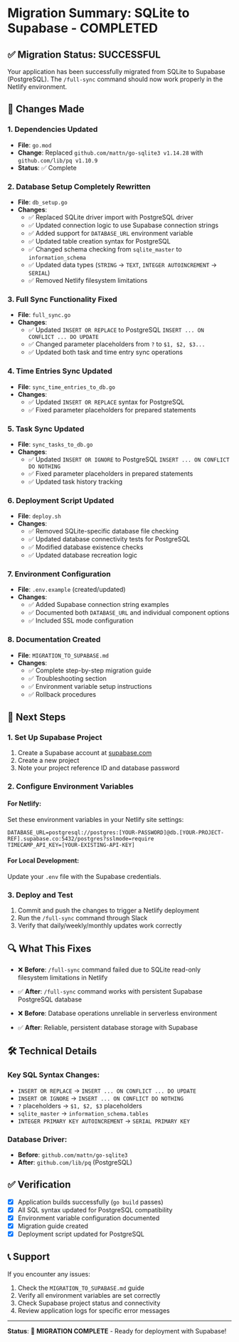 # Migration Summary: SQLite to Supabase - COMPLETED

## ✅ Migration Status: SUCCESSFUL

Your application has been successfully migrated from SQLite to Supabase (PostgreSQL). The `/full-sync` command should now work properly in the Netlify environment.

## 🔧 Changes Made

### 1. **Dependencies Updated**
- **File**: `go.mod`
- **Change**: Replaced `github.com/mattn/go-sqlite3 v1.14.28` with `github.com/lib/pq v1.10.9`
- **Status**: ✅ Complete

### 2. **Database Setup Completely Rewritten**
- **File**: `db_setup.go`
- **Changes**:
  - ✅ Replaced SQLite driver import with PostgreSQL driver
  - ✅ Updated connection logic to use Supabase connection strings
  - ✅ Added support for `DATABASE_URL` environment variable
  - ✅ Updated table creation syntax for PostgreSQL
  - ✅ Changed schema checking from `sqlite_master` to `information_schema`
  - ✅ Updated data types (`STRING` → `TEXT`, `INTEGER AUTOINCREMENT` → `SERIAL`)
  - ✅ Removed Netlify filesystem limitations

### 3. **Full Sync Functionality Fixed**
- **File**: `full_sync.go`
- **Changes**:
  - ✅ Updated `INSERT OR REPLACE` to PostgreSQL `INSERT ... ON CONFLICT ... DO UPDATE`
  - ✅ Changed parameter placeholders from `?` to `$1, $2, $3...`
  - ✅ Updated both task and time entry sync operations

### 4. **Time Entries Sync Updated**
- **File**: `sync_time_entries_to_db.go`
- **Changes**:
  - ✅ Updated `INSERT OR REPLACE` syntax for PostgreSQL
  - ✅ Fixed parameter placeholders for prepared statements

### 5. **Task Sync Updated**
- **File**: `sync_tasks_to_db.go`
- **Changes**:
  - ✅ Updated `INSERT OR IGNORE` to PostgreSQL `INSERT ... ON CONFLICT DO NOTHING`
  - ✅ Fixed parameter placeholders in prepared statements
  - ✅ Updated task history tracking

### 6. **Deployment Script Updated**
- **File**: `deploy.sh`
- **Changes**:
  - ✅ Removed SQLite-specific database file checking
  - ✅ Updated database connectivity tests for PostgreSQL
  - ✅ Modified database existence checks
  - ✅ Updated database recreation logic

### 7. **Environment Configuration**
- **File**: `.env.example` (created/updated)
- **Changes**:
  - ✅ Added Supabase connection string examples
  - ✅ Documented both `DATABASE_URL` and individual component options
  - ✅ Included SSL mode configuration

### 8. **Documentation Created**
- **File**: `MIGRATION_TO_SUPABASE.md`
- **Changes**:
  - ✅ Complete step-by-step migration guide
  - ✅ Troubleshooting section
  - ✅ Environment variable setup instructions
  - ✅ Rollback procedures

## 🚀 Next Steps

### 1. **Set Up Supabase Project**
1. Create a Supabase account at [supabase.com](https://supabase.com)
2. Create a new project
3. Note your project reference ID and database password

### 2. **Configure Environment Variables**

#### For Netlify:
Set these environment variables in your Netlify site settings:
```
DATABASE_URL=postgresql://postgres:[YOUR-PASSWORD]@db.[YOUR-PROJECT-REF].supabase.co:5432/postgres?sslmode=require
TIMECAMP_API_KEY=[YOUR-EXISTING-API-KEY]
```

#### For Local Development:
Update your `.env` file with the Supabase credentials.

### 3. **Deploy and Test**
1. Commit and push the changes to trigger a Netlify deployment
2. Run the `/full-sync` command through Slack
3. Verify that daily/weekly/monthly updates work correctly

## 🔍 What This Fixes

- ❌ **Before**: `/full-sync` command failed due to SQLite read-only filesystem limitations in Netlify
- ✅ **After**: `/full-sync` command works with persistent Supabase PostgreSQL database

- ❌ **Before**: Database operations unreliable in serverless environment
- ✅ **After**: Reliable, persistent database storage with Supabase

## 🛠️ Technical Details

### Key SQL Syntax Changes:
- `INSERT OR REPLACE` → `INSERT ... ON CONFLICT ... DO UPDATE`
- `INSERT OR IGNORE` → `INSERT ... ON CONFLICT DO NOTHING`
- `?` placeholders → `$1, $2, $3` placeholders
- `sqlite_master` → `information_schema.tables`
- `INTEGER PRIMARY KEY AUTOINCREMENT` → `SERIAL PRIMARY KEY`

### Database Driver:
- **Before**: `github.com/mattn/go-sqlite3`
- **After**: `github.com/lib/pq` (PostgreSQL)

## ✅ Verification

- [x] Application builds successfully (`go build` passes)
- [x] All SQL syntax updated for PostgreSQL compatibility
- [x] Environment variable configuration documented
- [x] Migration guide created
- [x] Deployment script updated for PostgreSQL

## 📞 Support

If you encounter any issues:
1. Check the `MIGRATION_TO_SUPABASE.md` guide
2. Verify all environment variables are set correctly
3. Check Supabase project status and connectivity
4. Review application logs for specific error messages

---

**Status**: 🎉 **MIGRATION COMPLETE** - Ready for deployment with Supabase!